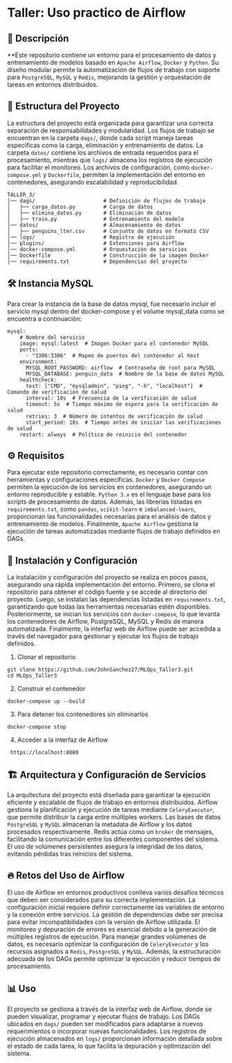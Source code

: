 # Taller: Uso practico de Airflow

## 📌 Descripción

**Este repositorio contiene un entorno para el procesamiento de datos y entrenamiento de modelos basado en `Apache Airflow`, `Docker` y `Python`. Su diseño modular permite la automatización de flujos de trabajo con soporte para `PostgreSQL`, `MySQL` y `Redis`, mejorando la gestión y orquestación de tareas en entornos distribuidos.

## 📂 Estructura del Proyecto

La estructura del proyecto está organizada para garantizar una correcta separación de responsabilidades y modularidad. Los flujos de trabajo se encuentran en la carpeta `dags/`, donde cada script maneja tareas específicas como la carga, eliminación y entrenamiento de datos. La carpeta `datos/` contiene los archivos de entrada requeridos para el procesamiento, mientras que `logs/` almacena los registros de ejecución para facilitar el monitoreo. Los archivos de configuración, como `docker-compose.yml` y `Dockerfile`, permiten la implementación del entorno en contenedores, asegurando escalabilidad y reproducibilidad.

```
TALLER_3/
│── dags/                      # Definición de flujos de trabajo
│   ├── carga_datos.py         # Carga de datos
│   ├── elimina_datos.py       # Eliminación de datos
│   ├── train.py               # Entrenamiento del modelo
│── datos/                     # Almacenamiento de datos
│   ├── penguins_lter.csv      # Conjunto de datos en formato CSV
│── logs/                      # Registro de ejecución
│── plugins/                   # Extensiones para Airflow
│── docker-compose.yml         # Orquestación de servicios
│── Dockerfile                 # Construcción de la imagen Docker
│── requirements.txt           # Dependencias del proyecto
```

## 🛠 Instancia MySQL
Para crear la instancia de la base de datos mysql, fue necesario incluir el servicio mysql dentro del docker-compose y el volume mysql_data como se encuentra a continuación:

```
mysql:
    # Nombre del servicio
    image: mysql:latest  # Imagen Docker para el contenedor MySQL
    ports:
      - "3306:3306"  # Mapeo de puertos del contenedor al host
    environment:
      MYSQL_ROOT_PASSWORD: airflow  # Contraseña de root para MySQL
      MYSQL_DATABASE: penguin_data  # Nombre de la base de datos MySQL
    healthcheck:
      test: ["CMD", "mysqladmin", "ping", "-h", "localhost"]  # Comando de verificación de salud
      interval: 10s  # Frecuencia de la verificación de salud
      timeout: 5s  # Tiempo máximo de espera para la verificación de salud
      retries: 3  # Número de intentos de verificación de salud
      start_period: 10s  # Tiempo antes de iniciar las verificaciones de salud
    restart: always  # Política de reinicio del contenedor
```

## ⚙️ Requisitos

Para ejecutar este repositorio correctamente, es necesario contar con herramientas y configuraciones específicas. `Docker` y `Docker Compose` permiten la ejecución de los servicios en contenedores, asegurando un entorno reproducible y estable. `Python 3.x` es el lenguaje base para los scripts de procesamiento de datos. Además, las librerías listadas en `requirements.txt`, como `pandas`, `scikit-learn` e `imbalanced-learn`, proporcionan las funcionalidades necesarias para el análisis de datos y entrenamiento de modelos. Finalmente, `Apache Airflow` gestiona la ejecución de tareas automatizadas mediante flujos de trabajo definidos en DAGs.

## 🚀 Instalación y Configuración

La instalación y configuración del proyecto se realiza en pocos pasos, asegurando una rápida implementación del entorno. Primero, se clona el repositorio para obtener el código fuente y se accede al directorio del proyecto. Luego, se instalan las dependencias listadas en `requirements.txt`, garantizando que todas las herramientas necesarias estén disponibles. Posteriormente, se inician los servicios con `docker-compose`, lo que levanta los contenedores de Airflow, PostgreSQL, MySQL y Redis de manera automatizada. Finalmente, la interfaz web de Airflow puede ser accedida a través del navegador para gestionar y ejecutar los flujos de trabajo definidos.

1. Clonar el repositorio
```
git clone https://github.com/JohnSanchez27/MLOps_Taller3.git
cd MLOps_Taller3

```

2. Construir el contenedor
```
docker-compose up --build
```

3. Para detener los contenedores sin eliminarlos
```
docker-compose stop
```
4. Acceder a la interfaz de Airflow 
```
 https://localhost:8080 
```

## 🏗️ Arquitectura y Configuración de Servicios

La arquitectura del proyecto está diseñada para garantizar la ejecución eficiente y escalable de flujos de trabajo en entornos distribuidos. Airflow gestiona la planificación y ejecución de tareas mediante `CeleryExecutor`, que permite distribuir la carga entre múltiples workers. Las bases de datos `PostgreSQL` y `MySQL` almacenan la metadata de Airflow y los datos procesados respectivamente. Redis actúa como un `broker` de mensajes, facilitando la comunicación entre los diferentes componentes del sistema. El uso de volúmenes persistentes asegura la integridad de los datos, evitando pérdidas tras reinicios del sistema.

## 🔥 Retos del Uso de Airflow
El uso de Airflow en entornos productivos conlleva varios desafíos técnicos que deben ser considerados para su correcta implementación. La configuración inicial requiere definir correctamente las variables de entorno y la conexión entre servicios. La gestión de dependencias debe ser precisa para evitar incompatibilidades con la versión de Airflow utilizada. El monitoreo y depuración de errores es esencial debido a la generación de múltiples registros de ejecución. Para manejar grandes volúmenes de datos, es necesario optimizar la configuración de `CeleryExecutor` y los recursos asignados a `Redis`, `PostgreSQL` y `MySQL`. Además, la estructuración adecuada de los DAGs permite optimizar la ejecución y reducir tiempos de procesamiento.

## 📊 Uso
El proyecto se gestiona a través de la interfaz web de Airflow, donde se pueden visualizar, programar y ejecutar flujos de trabajo. Los DAGs ubicados en `dags/` pueden ser modificados para adaptarse a nuevos requerimientos o incorporar nuevas funcionalidades. Los registros de ejecución almacenados en `logs/` proporcionan información detallada sobre el estado de cada tarea, lo que facilita la depuración y optimización del sistema.

